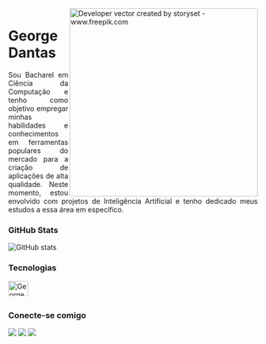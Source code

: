 <img align="right" alt="Developer vector created by storyset - www.freepik.com" height="380" src="https://user-images.githubusercontent.com/97471199/230774187-e482399b-492c-4c17-a831-0314bf90526e.png">
<h1>
    <span>George Dantas</span>
</h1>

<p align="justify">Sou Bacharel em Ciência da Computação e tenho como objetivo empregar minhas habilidades e conhecimentos em ferramentas populares do mercado para a criação de aplicações de alta qualidade. Neste momento, estou envolvido com projetos de Inteligência Artificial e tenho dedicado meus estudos a essa área em específico.</p>

<h3 align="left">GitHub Stats</h3>

![GitHub stats](https://github-readme-stats-git-masterrstaa-rickstaa.vercel.app/api?username=georgedtx&hide_title=true&show_icons=true&include_all_commits=false&count_private=true&line_height=25&hide=issues&bg_color=000&title_color=FF00F6&text_color=FFF&border_radius=3&border_color=36123c&icon_color=FF00F6&theme=jolly)

<h3>
    <span>Tecnologias</span>
</h3>
<!--<div align="center">
  <a href="https://github.com/Georgedtx">
  <img height="180em" src="https://github-readme-stats.vercel.app/api?username=Georgedtx&show_icons=true&theme=dark&include_all_commits=true&count_private=true"/>
  <img height="180em" src="https://github-readme-stats.vercel.app/api/top-langs/?username=Georgedtx&layout=compact&langs_count=7&theme=dark"/>
</div>
<div style="display: inline_block"><br>
  <!--
  <img align="center" alt="George-JavaScript" height="30" width="40" src="https://cdn.jsdelivr.net/gh/devicons/devicon/icons/vuejs/vuejs-original.svg">
  -->
  
  <!--<img align="center" alt="George-Java" height="30" width="40" src="https://cdn.jsdelivr.net/gh/devicons/devicon/icons/csharp/csharp-original.svg">
  <!--<img align="center" alt="George-Java" height="30" width="40" src="https://cdn.jsdelivr.net/gh/devicons/devicon/icons/java/java-plain.svg">-->
  <!--<img align="center" alt="George-JavaScript" height="30" width="40" src="https://cdn.jsdelivr.net/gh/devicons/devicon/icons/javascript/javascript-original.svg">-->
  <!--<img align="center" alt="George-HTML" height="30" width="40" src="https://cdn.jsdelivr.net/gh/devicons/devicon/icons/html5/html5-plain.svg">  
-->
  <img align="center" alt="George-PYTHON" height="30" width="40" src="https://cdn.jsdelivr.net/gh/devicons/devicon/icons/python/python-original.svg">
</div>
  
   ##
<h3 align="left">Conecte-se comigo</h3>
<div> 
  <a href="https://www.linkedin.com/in/georgedantasti/" target="_blank"><img src="https://img.shields.io/badge/-LinkedIn-%230077B5?style=for-the-badge&logo=linkedin&logoColor=white" target="_blank"></a> 
  <a href = "mailto:george.dantas2240@gmail.com"><img src="https://img.shields.io/badge/Gmail-D14836?style=for-the-badge&logo=gmail&logoColor=white" target="_blank"></a> 
  <a href="https://wa.me/5579996470808"><img src="https://img.shields.io/badge/WHATSAPP-%2325D366.svg?&style=for-the-badge&logo=whatsapp&logoColor=white" />
</div>
<!--
**Georgedtx/Georgedtx** is a ✨ _special_ ✨ repository because its `README.md` (this file) appears on your GitHub profile.

Here are some ideas to get you started:

- 🔭 I’m currently working on ...
- 🌱 I’m currently learning ...
- 👯 I’m looking to collaborate on ...
- 🤔 I’m looking for help with ...
- 💬 Ask me about ...
- 📫 How to reach me: ...
- 😄 Pronouns: ...
- ⚡ Fun fact: ...
-->
